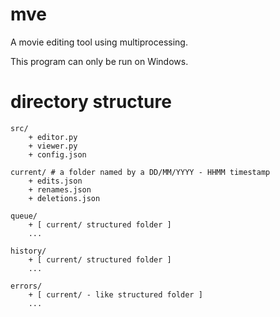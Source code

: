 # mve
A movie editing tool using multiprocessing.  

This program can only be run on Windows.  

# directory structure
```
src/
    + editor.py
    + viewer.py
    + config.json 

current/ # a folder named by a DD/MM/YYYY - HHMM timestamp
    + edits.json
    + renames.json
    + deletions.json

queue/
    + [ current/ structured folder ]
    ...

history/
    + [ current/ structured folder ]
    ...

errors/
    + [ current/ - like structured folder ]
    ...
```
